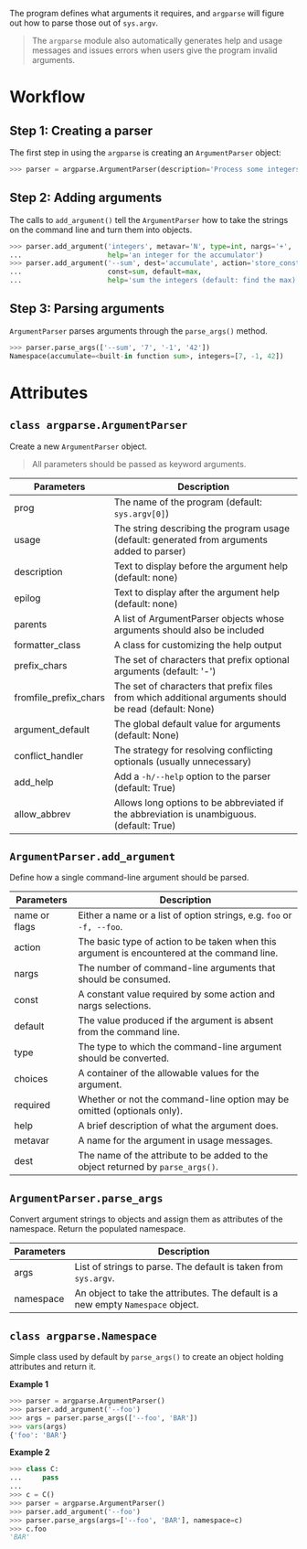 The program defines what arguments it requires, and `argparse` will figure out how to parse those out of `sys.argv`.

> The `argparse` module also automatically generates help and usage messages and issues errors when users give the program invalid arguments.

# Workflow

## Step 1: Creating a parser

The first step in using the `argparse` is creating an `ArgumentParser` object:

```python
>>> parser = argparse.ArgumentParser(description='Process some integers.')
```

## Step 2: Adding arguments

The calls to `add_argument()` tell the `ArgumentParser` how to take the strings on the command line and turn them into objects.

```python
>>> parser.add_argument('integers', metavar='N', type=int, nargs='+',
...                     help='an integer for the accumulator')
>>> parser.add_argument('--sum', dest='accumulate', action='store_const',
...                     const=sum, default=max,
...                     help='sum the integers (default: find the max)')
```

## Step 3: Parsing arguments

`ArgumentParser` parses arguments through the `parse_args()` method.

```python
>>> parser.parse_args(['--sum', '7', '-1', '42'])
Namespace(accumulate=<built-in function sum>, integers=[7, -1, 42])
```

# Attributes

## `class argparse.ArgumentParser`

Create a new `ArgumentParser` object.

> All parameters should be passed as keyword arguments.

| Parameters | Description |
| --- | --- |
| prog | The name of the program (default: `sys.argv[0]`) |
| usage | The string describing the program usage (default: generated from arguments added to parser) |
| description | Text to display before the argument help (default: none) |
| epilog | Text to display after the argument help (default: none) |
| parents | A list of ArgumentParser objects whose arguments should also be included |
| formatter_class | A class for customizing the help output |
| prefix_chars | The set of characters that prefix optional arguments (default: '-') |
| fromfile_prefix_chars | The set of characters that prefix files from which additional arguments should be read (default: None) |
| argument_default | The global default value for arguments (default: None) |
| conflict_handler | The strategy for resolving conflicting optionals (usually unnecessary) |
| add_help | Add a `-h/--help` option to the parser (default: True) |
| allow_abbrev | Allows long options to be abbreviated if the abbreviation is unambiguous. (default: True) |

## `ArgumentParser.add_argument`

Define how a single command-line argument should be parsed.

| Parameters | Description |
| --- | --- |
| name or flags | Either a name or a list of option strings, e.g. `foo` or `-f, --foo`. |
| action | The basic type of action to be taken when this argument is encountered at the command line. |
| nargs | The number of command-line arguments that should be consumed. |
| const | A constant value required by some action and nargs selections. |
| default | The value produced if the argument is absent from the command line. |
| type | The type to which the command-line argument should be converted. |
| choices | A container of the allowable values for the argument. |
| required | Whether or not the command-line option may be omitted (optionals only). |
| help | A brief description of what the argument does. |
| metavar | A name for the argument in usage messages. |
| dest | The name of the attribute to be added to the object returned by `parse_args()`. |

## `ArgumentParser.parse_args`

Convert argument strings to objects and assign them as attributes of the namespace. Return the populated namespace.

| Parameters | Description |
| --- | --- |
| args | List of strings to parse. The default is taken from `sys.argv`. |
| namespace | An object to take the attributes. The default is a new empty `Namespace` object. |

## `class argparse.Namespace`

Simple class used by default by `parse_args()` to create an object holding attributes and return it.

**Example 1**

```python
>>> parser = argparse.ArgumentParser()
>>> parser.add_argument('--foo')
>>> args = parser.parse_args(['--foo', 'BAR'])
>>> vars(args)
{'foo': 'BAR'}
```

**Example 2**

```python
>>> class C:
...     pass
...
>>> c = C()
>>> parser = argparse.ArgumentParser()
>>> parser.add_argument('--foo')
>>> parser.parse_args(args=['--foo', 'BAR'], namespace=c)
>>> c.foo
'BAR'
```
